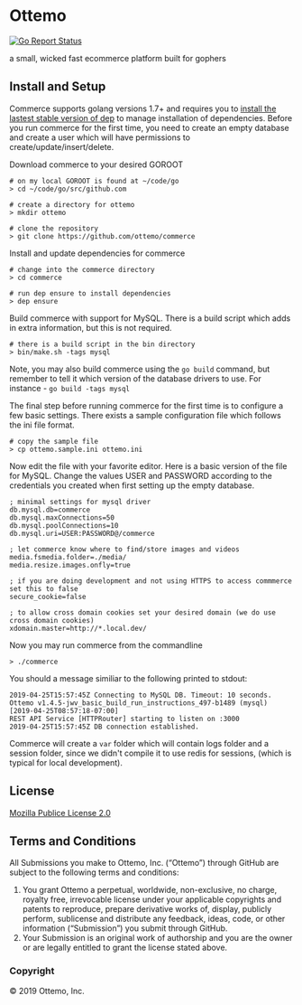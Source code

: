 Ottemo
=========

[![Go Report Status](https://goreportcard.com/badge/github.com/ottemo/commerce)](https://goreportcard.com/report/github.com/ottemo/commerce)

a small, wicked fast ecommerce platform built for gophers

## Install and Setup

Commerce supports golang versions 1.7+ and requires you to [install the lastest stable version of dep](https://golang.github.io/dep/docs/installation.html) to manage installation of dependencies. Before you run commerce for the first time, you need to create an empty database and create a user which will have permissions to create/update/insert/delete. 

Download commerce to your desired GOROOT 
```
# on my local GOROOT is found at ~/code/go
> cd ~/code/go/src/github.com

# create a directory for ottemo
> mkdir ottemo

# clone the repository
> git clone https://github.com/ottemo/commerce
```

Install and update dependencies for commerce
```
# change into the commerce directory
> cd commerce

# run dep ensure to install dependencies
> dep ensure
```

Build commerce with support for MySQL. There is a build script which adds in extra information, but this is not required.
```
# there is a build script in the bin directory
> bin/make.sh -tags mysql 
```

Note, you may also build commerce using the `go build` command, but remember to tell it which version of the database drivers to use. For instance - `go build -tags mysql`

The final step before running commerce for the first time is to configure a few basic settings. There exists a sample configuration file which follows the ini file format. 
```
# copy the sample file
> cp ottemo.sample.ini ottemo.ini
```

Now edit the file with your favorite editor. Here is a basic version of the file for MySQL. Change the values USER and PASSWORD according to the credentials you created when first setting up the empty database. 
```
; minimal settings for mysql driver
db.mysql.db=commerce
db.mysql.maxConnections=50
db.mysql.poolConnections=10
db.mysql.uri=USER:PASSWORD@/commerce

; let commerce know where to find/store images and videos
media.fsmedia.folder=./media/
media.resize.images.onfly=true

; if you are doing development and not using HTTPS to access commmerce set this to false 
secure_cookie=false

; to allow cross domain cookies set your desired domain (we do use cross domain cookies)
xdomain.master=http://*.local.dev/
```

Now you may run commerce from the commandline
```
> ./commerce
```

You should a message similiar to the following  printed to stdout:
```
2019-04-25T15:57:45Z Connecting to MySQL DB. Timeout: 10 seconds.
Ottemo v1.4.5-jwv_basic_build_run_instructions_497-b1489 (mysql) [2019-04-25T08:57:18-07:00]
REST API Service [HTTPRouter] starting to listen on :3000
2019-04-25T15:57:45Z DB connection established.
```

Commerce will create a `var` folder which will contain logs folder and a session folder, since we didn't compile it to use redis for sessions, (which is typical for local development).


## License

[Mozilla Publice License 2.0](LICENSE.md)
## Terms and Conditions

All Submissions you make to Ottemo, Inc. (“Ottemo”) through GitHub are subject to the following terms and conditions:

1. You grant Ottemo a perpetual, worldwide, non-exclusive, no charge, royalty free, irrevocable license under your applicable copyrights and patents to reproduce, prepare derivative works of, display, publicly perform, sublicense and distribute any feedback, ideas, code, or other information (“Submission”) you submit through GitHub.
2. Your Submission is an original work of authorship and you are the owner or are legally entitled to grant the license stated above.

### Copyright
© 2019 Ottemo, Inc.

